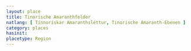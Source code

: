 ```yaml
---
layout: place
title: Tinorische Amaranthfelder
natlang: [ Tínnorískar Amaranthsléttur, Tinorische Amaranth-Ebenen ]
category: places
hasinit:
placetype: Region
---
```

